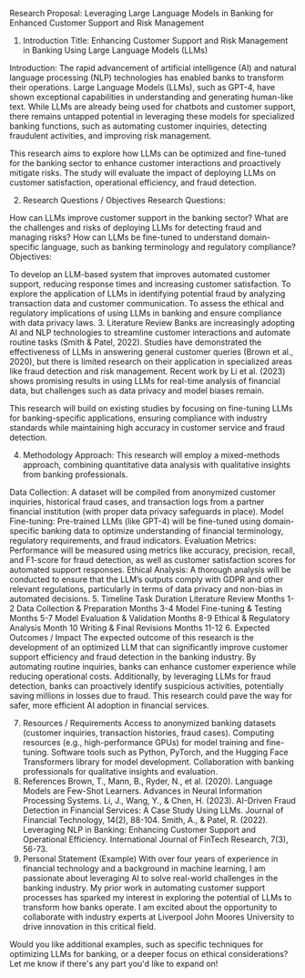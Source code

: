 Research Proposal: Leveraging Large Language Models in Banking for Enhanced Customer Support and Risk Management
1. Introduction
Title: Enhancing Customer Support and Risk Management in Banking Using Large Language Models (LLMs)

Introduction:
The rapid advancement of artificial intelligence (AI) and natural language processing (NLP) technologies has enabled banks to transform their operations. Large Language Models (LLMs), such as GPT-4, have shown exceptional capabilities in understanding and generating human-like text. While LLMs are already being used for chatbots and customer support, there remains untapped potential in leveraging these models for specialized banking functions, such as automating customer inquiries, detecting fraudulent activities, and improving risk management.

This research aims to explore how LLMs can be optimized and fine-tuned for the banking sector to enhance customer interactions and proactively mitigate risks. The study will evaluate the impact of deploying LLMs on customer satisfaction, operational efficiency, and fraud detection.

2. Research Questions / Objectives
Research Questions:

How can LLMs improve customer support in the banking sector?
What are the challenges and risks of deploying LLMs for detecting fraud and managing risks?
How can LLMs be fine-tuned to understand domain-specific language, such as banking terminology and regulatory compliance?
Objectives:

To develop an LLM-based system that improves automated customer support, reducing response times and increasing customer satisfaction.
To explore the application of LLMs in identifying potential fraud by analyzing transaction data and customer communication.
To assess the ethical and regulatory implications of using LLMs in banking and ensure compliance with data privacy laws.
3. Literature Review
Banks are increasingly adopting AI and NLP technologies to streamline customer interactions and automate routine tasks (Smith & Patel, 2022). Studies have demonstrated the effectiveness of LLMs in answering general customer queries (Brown et al., 2020), but there is limited research on their application in specialized areas like fraud detection and risk management. Recent work by Li et al. (2023) shows promising results in using LLMs for real-time analysis of financial data, but challenges such as data privacy and model biases remain.

This research will build on existing studies by focusing on fine-tuning LLMs for banking-specific applications, ensuring compliance with industry standards while maintaining high accuracy in customer service and fraud detection.

4. Methodology
Approach:
This research will employ a mixed-methods approach, combining quantitative data analysis with qualitative insights from banking professionals.

Data Collection: A dataset will be compiled from anonymized customer inquiries, historical fraud cases, and transaction logs from a partner financial institution (with proper data privacy safeguards in place).
Model Fine-tuning: Pre-trained LLMs (like GPT-4) will be fine-tuned using domain-specific banking data to optimize understanding of financial terminology, regulatory requirements, and fraud indicators.
Evaluation Metrics: Performance will be measured using metrics like accuracy, precision, recall, and F1-score for fraud detection, as well as customer satisfaction scores for automated support responses.
Ethical Analysis: A thorough analysis will be conducted to ensure that the LLM’s outputs comply with GDPR and other relevant regulations, particularly in terms of data privacy and non-bias in automated decisions.
5. Timeline
Task	Duration
Literature Review	Months 1-2
Data Collection & Preparation	Months 3-4
Model Fine-tuning & Testing	Months 5-7
Model Evaluation & Validation	Months 8-9
Ethical & Regulatory Analysis	Month 10
Writing & Final Revisions	Months 11-12
6. Expected Outcomes / Impact
The expected outcome of this research is the development of an optimized LLM that can significantly improve customer support efficiency and fraud detection in the banking industry. By automating routine inquiries, banks can enhance customer experience while reducing operational costs. Additionally, by leveraging LLMs for fraud detection, banks can proactively identify suspicious activities, potentially saving millions in losses due to fraud. This research could pave the way for safer, more efficient AI adoption in financial services.

7. Resources / Requirements
Access to anonymized banking datasets (customer inquiries, transaction histories, fraud cases).
Computing resources (e.g., high-performance GPUs) for model training and fine-tuning.
Software tools such as Python, PyTorch, and the Hugging Face Transformers library for model development.
Collaboration with banking professionals for qualitative insights and evaluation.
8. References
Brown, T., Mann, B., Ryder, N., et al. (2020). Language Models are Few-Shot Learners. Advances in Neural Information Processing Systems.
Li, J., Wang, Y., & Chen, H. (2023). AI-Driven Fraud Detection in Financial Services: A Case Study Using LLMs. Journal of Financial Technology, 14(2), 88-104.
Smith, A., & Patel, R. (2022). Leveraging NLP in Banking: Enhancing Customer Support and Operational Efficiency. International Journal of FinTech Research, 7(3), 56-73.
9. Personal Statement (Example)
With over four years of experience in financial technology and a background in machine learning, I am passionate about leveraging AI to solve real-world challenges in the banking industry. My prior work in automating customer support processes has sparked my interest in exploring the potential of LLMs to transform how banks operate. I am excited about the opportunity to collaborate with industry experts at Liverpool John Moores University to drive innovation in this critical field.

Would you like additional examples, such as specific techniques for optimizing LLMs for banking, or a deeper focus on ethical considerations? Let me know if there's any part you'd like to expand on!